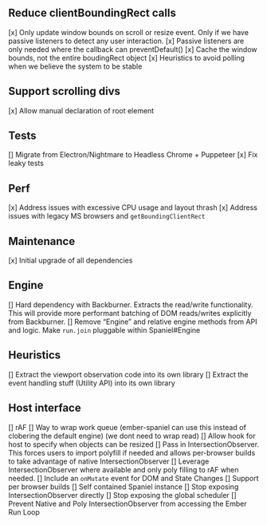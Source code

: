 ## Reduce clientBoundingRect calls
  [x] Only update window bounds on scroll or resize event. Only if we have passive listeners to detect any user interaction.
  [x] Passive listeners are only needed where the callback can preventDefault()
  [x] Cache the window bounds, not the entire boudingRect object
  [x] Heuristics to avoid polling when we believe the system to be stable

## Support scrolling divs
  [x] Allow manual declaration of root element

## Tests
  [] Migrate from Electron/Nightmare to Headless Chrome + Puppeteer
  [x] Fix leaky tests

## Perf
  [x] Address issues with excessive CPU usage and layout thrash
  [x] Address issues with legacy MS browsers and `getBoundingClientRect`

## Maintenance 
  [x] Initial upgrade of all dependencies

## Engine
  [] Hard dependency with Backburner. Extracts the read/write functionality. This will provide more performant batching of DOM reads/writes explicitly from Backburner.
  [] Remove “Engine” and relative engine methods from API and logic. Make `run.join` pluggable within Spaniel#Engine

## Heuristics
  [] Extract the viewport observation code into its own library
  [] Extract the event handling stuff (Utility API) into its own library

## Host interface
  [] rAF
  [] Way to wrap work queue (ember-spaniel can use this instead of clobering the default engine) (we dont need to wrap read)
  [] Allow hook for host to specify when objects can be resized
  [] Pass in IntersectionObserver. This forces users to import polyfill if needed and allows per-browser builds to take advantage of native IntersectionObserver
  [] Leverage IntersectionObserver where available and only poly filling to rAF when needed.
  [] Include an `onMutate` event for DOM and State Changes
  [] Support per browser builds
  [] Self contained Spaniel instance
  [] Stop exposing IntersectionObserver directly
  [] Stop exposing the global scheduler
  [] Prevent Native and Poly IntersectionObserver from accessing the Ember Run Loop